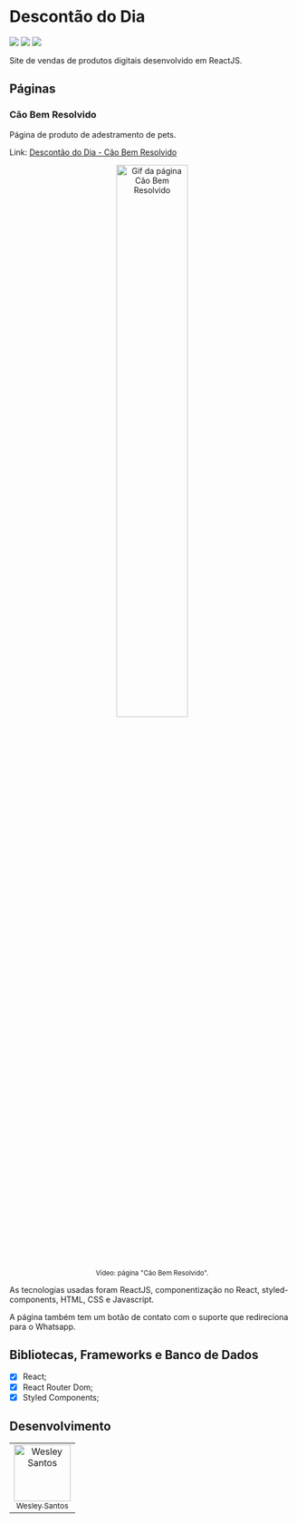 # Descontão do Dia

<div style="display: inline-block">
  <img src="https://img.shields.io/github/license/wesleysantossts/descontaododia?color=brightgreen" />
  <img src="https://img.shields.io/github/last-commit/wesleysantossts/descontaododia.svg" />
  <img src="https://img.shields.io/github/repo-size/wesleysantossts/descontaododia?color=brightgreen" />
</div><br/>

Site de vendas de produtos digitais desenvolvido em ReactJS.

## Páginas

### Cão Bem Resolvido

Página de produto de adestramento de pets. 

Link: [Descontão do Dia - Cão Bem Resolvido](https://descontaododia.store/caobemresolvido?utm_source=Github)

<div align="center">
  <img src="./src/assets/img/CaoBemResolvido.gif" width="50%" height="auto" alt="Gif da página Cão Bem Resolvido" style="border-radius: 8px"/><br/>
  <sup style="margin-top: 8px">Vídeo: página "Cão Bem Resolvido".</sup>
</div>


As tecnologias usadas foram ReactJS, componentização no React, styled-components, HTML, CSS e Javascript.

A página também tem um botão de contato com o suporte que redireciona para o Whatsapp.

## Bibliotecas, Frameworks e Banco de Dados

- [x] React;
- [x] React Router Dom;
- [x] Styled Components;

## Desenvolvimento

<table>
  <tr>
    <td border="1px solid #ddd" align="center">
      <a href="https://github.com/wesleysantossts">
        <img src="https://avatars.githubusercontent.com/u/56703526?v=4" width="100px" alt="Wesley Santos"/>
        <br/>
        <sub>Wesley Santos</sub>
      </a>
    </td>
  </tr>
</table>
